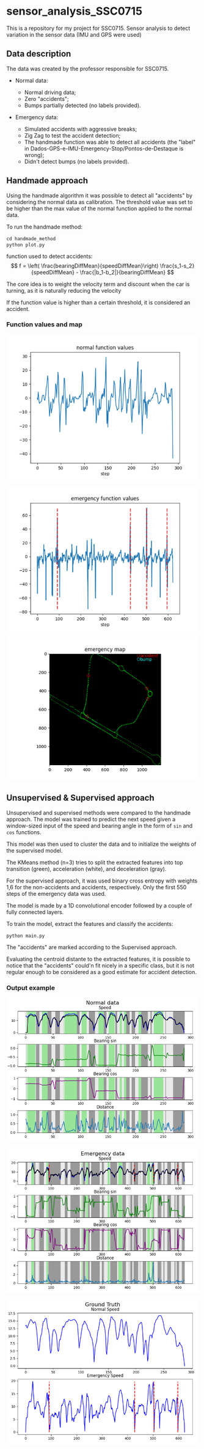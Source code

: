 # sensor_analysis_SSC0715

This is a repository for my project for SSC0715. Sensor analysis to detect variation in the sensor data (IMU and GPS were used)

## Data description
The data was created by the professor responsible for SSC0715.

- Normal data:
  - Normal driving data;
  - Zero "accidents";
  - Bumps partially detected (no labels provided).

- Emergency data:
  - Simulated accidents with aggressive breaks;
  - Zig Zag to test the accident detection;
  - The handmade function was able to detect all accidents (the "label" in Dados-GPS-e-IMU-Emergency-Stop/Pontos-de-Destaque is wrong);
  - Didn't detect bumps (no labels provided).

## Handmade approach

Using the handmade algorithm it was possible to detect all "accidents" by considering the normal data as calibration. The threshold value was set to be higher than the max value of the normal function applied to the normal data.

To run the handmade method:
```
cd handmade_method
python plot.py
```

function used to detect accidents:
$$ f = \left( \frac{bearingDiffMean}{speedDiffMean}\right) \frac{s_1-s_2}{speedDiffMean} - \frac{|b_1-b_2|}{bearingDiffMean} $$


The core idea is to weight the velocity term and discount when the car is turning, as it is naturally reducing the velocity


If the function value is higher than a certain threshold, it is considered an accident.

### Function values and map
<p align="center">
  <img src="imgs/normal_func.png">
</p>

<p align="center">
  <img src="imgs/emg_func.png">
</p>

<p align="center">
  <img src="imgs/emg_map.png">
</p>

## Unsupervised & Supervised approach

Unsupervised and supervised methods were compared to the handmade approach. The model was trained to predict the next speed given a window-sized input of the speed and bearing angle in the form of ```sin``` and ```cos``` functions.

This model was then used to cluster the data and to initialize the weights of the supervised model.

The KMeans method (n=3) tries to split the extracted features into top transition (green), acceleration (white), and deceleration (gray).

For the supervised approach, it was used binary cross entropy with weights 1,6 for the non-accidents and accidents, respectively. Only the first 550 steps of the emergency data was used.

The model is made by a 1D convolutional encoder followed by a couple of fully connected layers.

To train the model, extract the features and classify the accidents:
```
python main.py
```

The "accidents" are marked according to the Supervised approach.

Evaluating the centroid distante to the extracted features, it is possible to notice that the "accidents" could'n fit nicely in a specific class, but it is not regular enough to be considered as a good estimate for accident detection.

### Output example
<p align="center">
  <img src="imgs/normal_uns.png">
</p>

<p align="center">
  <img src="imgs/emg_uns.png">
</p>

<p align="center">
  <img src="imgs/gt.png">
</p>
